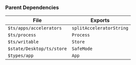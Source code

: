 ### Parent Dependencies

| File | Exports |
| ---- | ------- |
| `$ts/apps/accelerators` | `splitAcceleratorString` |
| `$ts/process` | `Process` |
| `$ts/writable` | `Store` |
| `$state/Desktop/ts/store` | `SafeMode` |
| `$types/app` | `App` |
